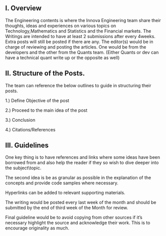 ## I.	Overview

The Engineering contents is where the Innova Engineering team share their thoughts, ideas and experiences on various topics on Technology,Mathematics and Statistics and the Financial markets.
The Writings are intended to have at least 2 submissions after every 4weeks. Extra posts will still be posted if there are any. The editor(s) would be in charge of reviewing and posting the articles. 
One would be from the developers and the other from the Quants team. (Either Quants or dev can have a technical quant write up or the opposite as well)

## II. Structure of the Posts.

The team can reference the below outlines to guide in structuring their posts. 

1.)	Define Objective of the post

2.)	Proceed to the main idea of the post

3.)	Conclusion 

4.)	Citations/References  

## III. Guidelines

One key thing is to have references and links where some ideas have been borrowed from and also help the reader if they so wish to dive deeper into the subject\topic. 

The second idea is be as granular as possible in the explanation of the concepts and provide code samples where necessary. 

Hyperlinks can be added to relevant supporting materials.

The writing would be posted every last week of the month and should be submitted by the end of third week of the Month for review.  

Final guideline would be to avoid copying from other sources if it’s necessary highlight the source and acknowledge their work. This is to encourage originality as much. 
